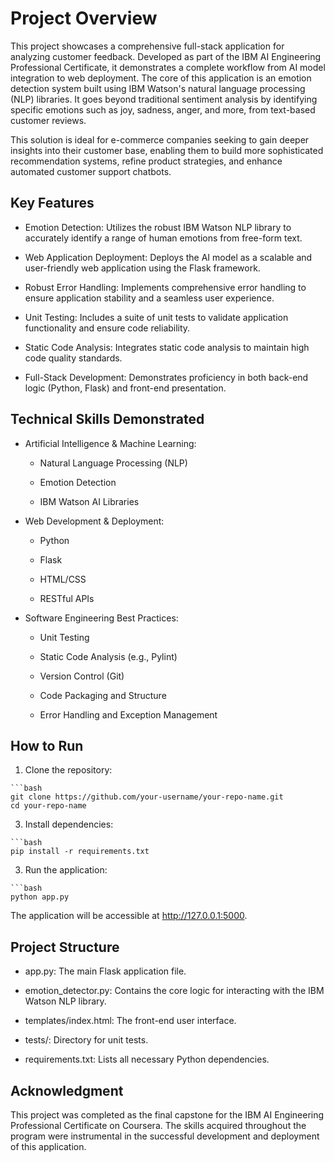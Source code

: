 # Project Overview

This project showcases a comprehensive full-stack application for analyzing customer feedback. Developed as part of the IBM AI Engineering Professional Certificate, it demonstrates a complete workflow from AI model integration to web deployment. The core of this application is an emotion detection system built using IBM Watson's natural language processing (NLP) libraries. It goes beyond traditional sentiment analysis by identifying specific emotions such as joy, sadness, anger, and more, from text-based customer reviews.

This solution is ideal for e-commerce companies seeking to gain deeper insights into their customer base, enabling them to build more sophisticated recommendation systems, refine product strategies, and enhance automated customer support chatbots.

## Key Features

 * Emotion Detection: Utilizes the robust IBM Watson NLP library to accurately identify a range of human emotions from free-form text.
 
 * Web Application Deployment: Deploys the AI model as a scalable and user-friendly web application using the Flask framework.
 
 * Robust Error Handling: Implements comprehensive error handling to ensure application stability and a seamless user experience.
 
 * Unit Testing: Includes a suite of unit tests to validate application functionality and ensure code reliability.
 
 * Static Code Analysis: Integrates static code analysis to maintain high code quality standards.
 
 * Full-Stack Development: Demonstrates proficiency in both back-end logic (Python, Flask) and front-end presentation.

## Technical Skills Demonstrated

  * Artificial Intelligence & Machine Learning:

      * Natural Language Processing (NLP)
      
      * Emotion Detection
      
      * IBM Watson AI Libraries
      
   * Web Development & Deployment:

      * Python

      *  Flask

      *  HTML/CSS

      *  RESTful APIs

   * Software Engineering Best Practices:

      *  Unit Testing

      *  Static Code Analysis (e.g., Pylint)

      *  Version Control (Git)

      *  Code Packaging and Structure

      *  Error Handling and Exception Management

## How to Run

   1. Clone the repository:

    ```bash
    git clone https://github.com/your-username/your-repo-name.git
    cd your-repo-name

   3. Install dependencies:
    
    ```bash
    pip install -r requirements.txt

   3. Run the application:

    ```bash
    python app.py

The application will be accessible at http://127.0.0.1:5000.

## Project Structure

  *  app.py: The main Flask application file.

  *  emotion_detector.py: Contains the core logic for interacting with the IBM Watson NLP library.

  *  templates/index.html: The front-end user interface.

  *  tests/: Directory for unit tests.

  *  requirements.txt: Lists all necessary Python dependencies.

## Acknowledgment

This project was completed as the final capstone for the IBM AI Engineering Professional Certificate on Coursera. The skills acquired throughout the program were instrumental in the successful development and deployment of this application.
